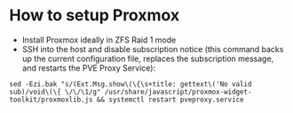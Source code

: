 # How to setup Proxmox

- Install Proxmox ideally in ZFS Raid 1 mode
- SSH into the host and disable subscription notice (this command backs up the current configuration file, replaces the subscription message, and restarts the PVE Proxy Service):

`sed -Ezi.bak "s/(Ext.Msg.show\(\{\s+title: gettext\('No valid sub)/void\(\{ \/\/\1/g" /usr/share/javascript/proxmox-widget-toolkit/proxmoxlib.js && systemctl restart pveproxy.service`
